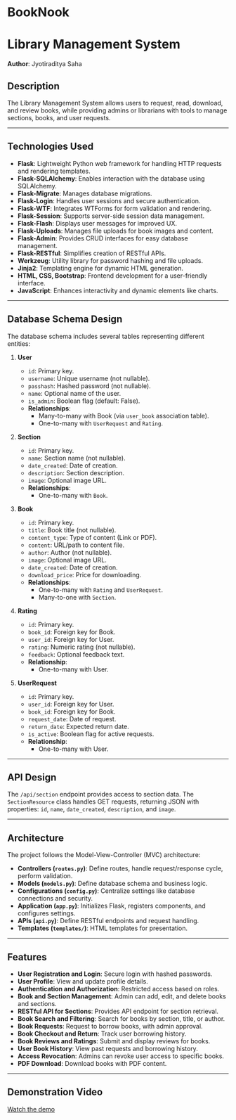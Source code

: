 # BookNook
# Library Management System

**Author**: Jyotiraditya Saha

## Description
The Library Management System allows users to request, read, download, and review books, while providing admins or librarians with tools to manage sections, books, and user requests.

---

## Technologies Used
- **Flask**: Lightweight Python web framework for handling HTTP requests and rendering templates.
- **Flask-SQLAlchemy**: Enables interaction with the database using SQLAlchemy.
- **Flask-Migrate**: Manages database migrations.
- **Flask-Login**: Handles user sessions and secure authentication.
- **Flask-WTF**: Integrates WTForms for form validation and rendering.
- **Flask-Session**: Supports server-side session data management.
- **Flask-Flash**: Displays user messages for improved UX.
- **Flask-Uploads**: Manages file uploads for book images and content.
- **Flask-Admin**: Provides CRUD interfaces for easy database management.
- **Flask-RESTful**: Simplifies creation of RESTful APIs.
- **Werkzeug**: Utility library for password hashing and file uploads.
- **Jinja2**: Templating engine for dynamic HTML generation.
- **HTML, CSS, Bootstrap**: Frontend development for a user-friendly interface.
- **JavaScript**: Enhances interactivity and dynamic elements like charts.

---

## Database Schema Design
The database schema includes several tables representing different entities:

1. **User**
   - `id`: Primary key.
   - `username`: Unique username (not nullable).
   - `passhash`: Hashed password (not nullable).
   - `name`: Optional name of the user.
   - `is_admin`: Boolean flag (default: False).
   - **Relationships**:
     - Many-to-many with Book (via `user_book` association table).
     - One-to-many with `UserRequest` and `Rating`.

2. **Section**
   - `id`: Primary key.
   - `name`: Section name (not nullable).
   - `date_created`: Date of creation.
   - `description`: Section description.
   - `image`: Optional image URL.
   - **Relationships**:
     - One-to-many with `Book`.

3. **Book**
   - `id`: Primary key.
   - `title`: Book title (not nullable).
   - `content_type`: Type of content (Link or PDF).
   - `content`: URL/path to content file.
   - `author`: Author (not nullable).
   - `image`: Optional image URL.
   - `date_created`: Date of creation.
   - `download_price`: Price for downloading.
   - **Relationships**:
     - One-to-many with `Rating` and `UserRequest`.
     - Many-to-one with `Section`.

4. **Rating**
   - `id`: Primary key.
   - `book_id`: Foreign key for Book.
   - `user_id`: Foreign key for User.
   - `rating`: Numeric rating (not nullable).
   - `feedback`: Optional feedback text.
   - **Relationship**:
     - One-to-many with User.

5. **UserRequest**
   - `id`: Primary key.
   - `user_id`: Foreign key for User.
   - `book_id`: Foreign key for Book.
   - `request_date`: Date of request.
   - `return_date`: Expected return date.
   - `is_active`: Boolean flag for active requests.
   - **Relationship**:
     - One-to-many with User.

---

## API Design
The `/api/section` endpoint provides access to section data. The `SectionResource` class handles GET requests, returning JSON with properties: `id`, `name`, `date_created`, `description`, and `image`.

---

## Architecture
The project follows the Model-View-Controller (MVC) architecture:

- **Controllers (`routes.py`)**: Define routes, handle request/response cycle, perform validation.
- **Models (`models.py`)**: Define database schema and business logic.
- **Configurations (`config.py`)**: Centralize settings like database connections and security.
- **Application (`app.py`)**: Initializes Flask, registers components, and configures settings.
- **APIs (`api.py`)**: Define RESTful endpoints and request handling.
- **Templates (`templates/`)**: HTML templates for presentation.

---

## Features
- **User Registration and Login**: Secure login with hashed passwords.
- **User Profile**: View and update profile details.
- **Authentication and Authorization**: Restricted access based on roles.
- **Book and Section Management**: Admin can add, edit, and delete books and sections.
- **RESTful API for Sections**: Provides API endpoint for section retrieval.
- **Book Search and Filtering**: Search for books by section, title, or author.
- **Book Requests**: Request to borrow books, with admin approval.
- **Book Checkout and Return**: Track user borrowing history.
- **Book Reviews and Ratings**: Submit and display reviews for books.
- **User Book History**: View past requests and borrowing history.
- **Access Revocation**: Admins can revoke user access to specific books.
- **PDF Download**: Download books with PDF content.

---

## Demonstration Video
[Watch the demo](https://drive.google.com/file/d/1IpSocRw65N-zt54_SEbjOW_mI99lbda3/view)
